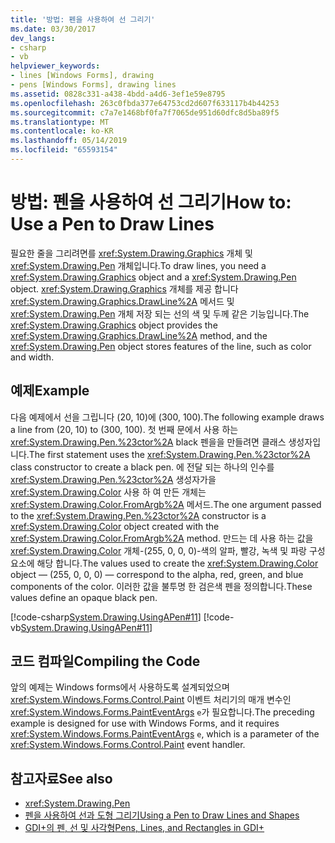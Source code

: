 ```yaml
---
title: '방법: 펜을 사용하여 선 그리기'
ms.date: 03/30/2017
dev_langs:
- csharp
- vb
helpviewer_keywords:
- lines [Windows Forms], drawing
- pens [Windows Forms], drawing lines
ms.assetid: 0828c331-a438-4bdd-a4d6-3ef1e59e8795
ms.openlocfilehash: 263c0fbda377e64753cd2d607f633117b4b44253
ms.sourcegitcommit: c7a7e1468bf0fa7f7065de951d60dfc8d5ba89f5
ms.translationtype: MT
ms.contentlocale: ko-KR
ms.lasthandoff: 05/14/2019
ms.locfileid: "65593154"
---
```

# <a name="how-to-use-a-pen-to-draw-lines"></a><span data-ttu-id="49c25-102">방법: 펜을 사용하여 선 그리기</span><span class="sxs-lookup"><span data-stu-id="49c25-102">How to: Use a Pen to Draw Lines</span></span>
<span data-ttu-id="49c25-103">필요한 줄을 그리려면를 <xref:System.Drawing.Graphics> 개체 및 <xref:System.Drawing.Pen> 개체입니다.</span><span class="sxs-lookup"><span data-stu-id="49c25-103">To draw lines, you need a <xref:System.Drawing.Graphics> object and a <xref:System.Drawing.Pen> object.</span></span> <span data-ttu-id="49c25-104"><xref:System.Drawing.Graphics> 개체를 제공 합니다 <xref:System.Drawing.Graphics.DrawLine%2A> 메서드 및 <xref:System.Drawing.Pen> 개체 저장 되는 선의 색 및 두께 같은 기능입니다.</span><span class="sxs-lookup"><span data-stu-id="49c25-104">The <xref:System.Drawing.Graphics> object provides the <xref:System.Drawing.Graphics.DrawLine%2A> method, and the <xref:System.Drawing.Pen> object stores features of the line, such as color and width.</span></span>  
  
## <a name="example"></a><span data-ttu-id="49c25-105">예제</span><span class="sxs-lookup"><span data-stu-id="49c25-105">Example</span></span>  
 <span data-ttu-id="49c25-106">다음 예제에서 선을 그립니다 (20, 10)에 (300, 100).</span><span class="sxs-lookup"><span data-stu-id="49c25-106">The following example draws a line from (20, 10) to (300, 100).</span></span> <span data-ttu-id="49c25-107">첫 번째 문에서 사용 하는 <xref:System.Drawing.Pen.%23ctor%2A> black 펜을을 만들려면 클래스 생성자입니다.</span><span class="sxs-lookup"><span data-stu-id="49c25-107">The first statement uses the <xref:System.Drawing.Pen.%23ctor%2A> class constructor to create a black pen.</span></span> <span data-ttu-id="49c25-108">에 전달 되는 하나의 인수를 <xref:System.Drawing.Pen.%23ctor%2A> 생성자가을 <xref:System.Drawing.Color> 사용 하 여 만든 개체는 <xref:System.Drawing.Color.FromArgb%2A> 메서드.</span><span class="sxs-lookup"><span data-stu-id="49c25-108">The one argument passed to the <xref:System.Drawing.Pen.%23ctor%2A> constructor is a <xref:System.Drawing.Color> object created with the <xref:System.Drawing.Color.FromArgb%2A> method.</span></span> <span data-ttu-id="49c25-109">만드는 데 사용 하는 값을 <xref:System.Drawing.Color> 개체-(255, 0, 0, 0)-색의 알파, 빨강, 녹색 및 파랑 구성 요소에 해당 합니다.</span><span class="sxs-lookup"><span data-stu-id="49c25-109">The values used to create the <xref:System.Drawing.Color> object — (255, 0, 0, 0) — correspond to the alpha, red, green, and blue components of the color.</span></span> <span data-ttu-id="49c25-110">이러한 값을 불투명 한 검은색 펜을 정의합니다.</span><span class="sxs-lookup"><span data-stu-id="49c25-110">These values define an opaque black pen.</span></span>  
  
 [!code-csharp[System.Drawing.UsingAPen#11](~/samples/snippets/csharp/VS_Snippets_Winforms/System.Drawing.UsingAPen/CS/Class1.cs#11)]
 [!code-vb[System.Drawing.UsingAPen#11](~/samples/snippets/visualbasic/VS_Snippets_Winforms/System.Drawing.UsingAPen/VB/Class1.vb#11)]  
  
## <a name="compiling-the-code"></a><span data-ttu-id="49c25-111">코드 컴파일</span><span class="sxs-lookup"><span data-stu-id="49c25-111">Compiling the Code</span></span>  
 <span data-ttu-id="49c25-112">앞의 예제는 Windows forms에서 사용하도록 설계되었으며 <xref:System.Windows.Forms.Control.Paint> 이벤트 처리기의 매개 변수인 <xref:System.Windows.Forms.PaintEventArgs> `e`가 필요합니다.</span><span class="sxs-lookup"><span data-stu-id="49c25-112">The preceding example is designed for use with Windows Forms, and it requires <xref:System.Windows.Forms.PaintEventArgs> `e`, which is a parameter of the <xref:System.Windows.Forms.Control.Paint> event handler.</span></span>  
  
## <a name="see-also"></a><span data-ttu-id="49c25-113">참고자료</span><span class="sxs-lookup"><span data-stu-id="49c25-113">See also</span></span>

- <xref:System.Drawing.Pen>
- [<span data-ttu-id="49c25-114">펜을 사용하여 선과 도형 그리기</span><span class="sxs-lookup"><span data-stu-id="49c25-114">Using a Pen to Draw Lines and Shapes</span></span>](using-a-pen-to-draw-lines-and-shapes.md)
- [<span data-ttu-id="49c25-115">GDI+의 펜, 선 및 사각형</span><span class="sxs-lookup"><span data-stu-id="49c25-115">Pens, Lines, and Rectangles in GDI+</span></span>](pens-lines-and-rectangles-in-gdi.md)
